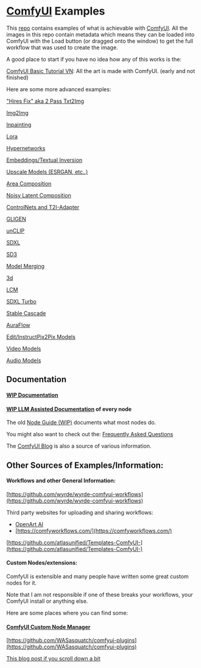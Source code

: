 # [ComfyUI](https://github.com/comfyanonymous/ComfyUI) Examples

This [repo](https://github.com/comfyanonymous/ComfyUI_examples) contains examples of what is achievable with [ComfyUI](https://github.com/comfyanonymous/ComfyUI). All the images in this repo contain metadata which means they can be loaded into ComfyUI with the Load button (or dragged onto the window) to get the full workflow that was used to create the image.

A good place to start if you have no idea how any of this works is the:

[ComfyUI Basic Tutorial VN](https://comfyanonymous.github.io/ComfyUI_tutorial_vn/): All the art is made with ComfyUI. (early and not finished)

Here are some more advanced examples:

["Hires Fix" aka 2 Pass Txt2Img](2_pass_txt2img)

[Img2Img](img2img)

[Inpainting](inpaint)

[Lora](lora)

[Hypernetworks](hypernetworks)

[Embeddings/Textual Inversion](textual_inversion_embeddings)

[Upscale Models (ESRGAN, etc..)](upscale_models)

[Area Composition](area_composition)

[Noisy Latent Composition](noisy_latent_composition)

[ControlNets and T2I-Adapter](controlnet)

[GLIGEN](gligen)

[unCLIP](unclip)

[SDXL](sdxl)

[SD3](sd3)

[Model Merging](model_merging)

[3d](3d)

[LCM](lcm)

[SDXL Turbo](sdturbo)

[Stable Cascade](stable_cascade)

[AuraFlow](aura_flow)

[Edit/InstructPix2Pix Models](edit_models)

[Video Models](video)

[Audio Models](audio)


## Documentation

#### [WIP Documentation](https://docs.comfy.org/)

#### [WIP LLM Assisted Documentation](https://docs.getsalt.ai/md/) of every node

The old [Node Guide (WIP)](https://blenderneko.github.io/ComfyUI-docs/) documents what most nodes do.

You might also want to check out the: [Frequently Asked Questions](faq)

The [ComfyUI Blog](https://comfyanonymous.github.io/ComfyUI_Blog/) is also a source of various information.

## Other Sources of Examples/Information:

#### Workflows and other General Information:

[https://github.com/wyrde/wyrde-comfyui-workflows](https://github.com/wyrde/wyrde-comfyui-workflows)

Third party websites for uploading and sharing workflows:
- [OpenArt AI](https://openart.ai/workflows/)
- [https://comfyworkflows.com/](https://comfyworkflows.com/)

[https://github.com/atlasunified/Templates-ComfyUI-](https://github.com/atlasunified/Templates-ComfyUI-)

#### Custom Nodes/extensions:

ComfyUI is extensible and many people have written some great custom nodes for it.

Note that I am not responsible if one of these breaks your workflows, your ComfyUI install or anything else.

Here are some places where you can find some:

#### [ComfyUI Custom Node Manager](https://github.com/ltdrdata/ComfyUI-Manager)

[https://github.com/WASasquatch/comfyui-plugins](https://github.com/WASasquatch/comfyui-plugins)

[This blog post if you scroll down a bit](https://comfyanonymous.github.io/ComfyUI_Blog/comfyui/update/2023/05/18/ComfyUi-is-4-months-old.html)
